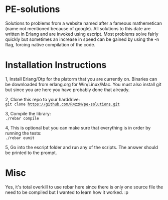 PE-solutions
============

Solutions to problems from a website named after a fameous mathemetican (name 
not mentioned because of google).
All solutions to this date are written in Erlang and are invoked using escript. 
Most problems solve fairly quickly but sometimes an increase in speed can be 
gained by using the -n flag, forcing native compilation of the code.

Installation Instructions
=========================

1, Install Erlang/Otp for the platorm that you are currently on. Binaries can be 
downloaded from erlang.org for Win/Linux/Mac. You must also install git but
since you are here you have probably done that already.<br/>

2, Clone this repo to your harddrive:<br/>
<code>git clone https://github.com/R4zzM/pe-solutions.git</code>

3, Compile the library:<br/>
<code>./rebar compile</code>

4, This is optional but you can make sure that everything is in order by 
running the tests:<br/>
<code>./rebar eunit</code>

5, Go into the escript folder and run any of the scripts. The answer should be
printed to the prompt.

Misc
====
Yes, it's total overkill to use rebar here since there is only one source file 
the need to be compiled but I wanted to learn how it worked. :p